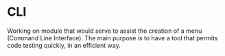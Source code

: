 # CLI
Working on module that would serve to assist the creation of a menu (Command Line Interface).
The main purpose is to have a tool that permits code testing quickly, in an efficient way.
